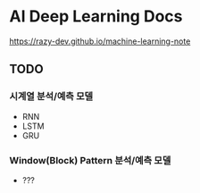 # AI Deep Learning Docs

https://razy-dev.github.io/machine-learning-note

## TODO

### 시계열 분석/예측 모델

* RNN
* LSTM
* GRU

### Window(Block) Pattern 분석/예측 모델

* ???